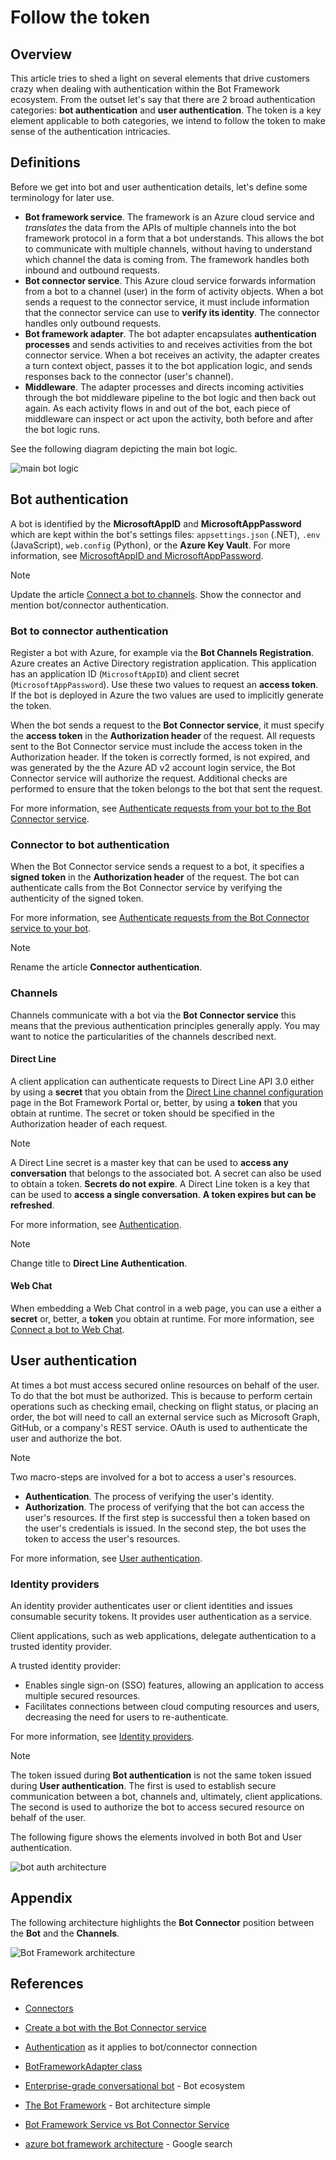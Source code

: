 # Follow the token

## Overview

This article tries to shed a light on several elements that drive customers crazy when dealing with authentication within the Bot Framework ecosystem.
From the outset let's say that there are 2 broad authentication categories:
**bot authentication** and **user authentication**.
The token is a key element applicable to both categories, we intend to follow the token to make sense of the authentication intricacies.

## Definitions

Before we get into bot and user authentication details, let's define some terminology for later use.

- **Bot framework service**. The framework is an Azure cloud service and *translates* the data from the APIs of multiple channels into the bot framework protocol in a form that a bot understands. This allows the bot to communicate with multiple channels, without having to understand which channel the data is coming from. The framework handles both inbound and outbound requests.
- **Bot connector service**. This Azure cloud service forwards information from a bot to a channel (user) in the form of activity objects. When a bot sends a request to the connector service, it must include information that the connector service can use to **verify its identity**. The connector handles only outbound requests.
- **Bot framework adapter**. The bot adapter encapsulates **authentication processes** and sends activities to and receives activities from the bot connector service. When a bot receives an activity, the adapter creates a turn context object, passes it to the bot application logic, and sends responses back to the connector (user's channel).
- **Middleware**. The adapter processes and directs incoming activities through the bot middleware pipeline to the bot logic and then back out again. As each activity flows in and out of the bot, each piece of middleware can inspect or act upon the activity, both before and after the bot logic runs.

See the following diagram depicting the main bot logic.

![main bot logic](../../Media/Authentication/main-bot-logic.png)


## Bot authentication

A bot is identified by the **MicrosoftAppID** and **MicrosoftAppPassword** which are kept within the bot's settings files: `appsettings.json` (.NET), `.env` (JavaScript), `web.config` (Python), or the **Azure Key Vault**. For more information, see [MicrosoftAppID and MicrosoftAppPassword](https://docs.microsoft.com/azure/bot-service/bot-service-manage-overview?view=azure-bot-service-4.0#microsoftappid-and-microsoftapppassword).

> [!NOTE]
> Update the article [Connect a bot to channels](https://docs.microsoft.com/azure/bot-service/bot-service-manage-channels?view=azure-bot-service-4.0). Show the connector and mention bot/connector authentication.

### Bot to connector authentication

Register a bot with Azure, for example via the **Bot Channels Registration**. Azure creates an Active Directory registration application. This application has an application ID (`MicrosoftAppID`) and client secret (`MicrosoftAppPassword`). Use these two values to request an **access token**. If the bot is deployed in Azure the two values are used to implicitly generate the token.

When the bot sends a request to the **Bot Connector service**, it must specify the **access token** in the **Authorization header** of the request.
All requests sent to the Bot Connector service must include the access token in the Authorization header. If the token is correctly formed, is not expired, and was generated by the the Azure AD v2 account login service, the Bot Connector service will authorize the request. Additional checks are performed to ensure that the token belongs to the bot that sent the request.

For more information, see [Authenticate requests from your bot to the Bot Connector service](https://docs.microsoft.com/en-us/azure/bot-service/rest-api/bot-framework-rest-connector-authentication?view=azure-bot-service-4.0#bot-to-connector).

### Connector to bot authentication

When the Bot Connector service sends a request to a bot, it specifies a **signed token** in the **Authorization header** of the request. The bot can authenticate calls from the Bot Connector service by verifying the authenticity of the signed token.

For more information, see [Authenticate requests from the Bot Connector service to your bot](https://docs.microsoft.com/en-us/azure/bot-service/rest-api/bot-framework-rest-connector-authentication?view=azure-bot-service-4.0#connector-to-bot).

> [!NOTE]
> Rename the article **Connector authentication**.

### Channels

Channels communicate with a bot via the **Bot Connector service** this means that the previous authentication principles generally apply. You may want to notice the particularities of the channels described next.

#### Direct Line

A client application can authenticate requests to Direct Line API 3.0 either by using a **secret** that you obtain from the [Direct Line channel configuration](https://docs.microsoft.com/en-us/azure/bot-service/bot-service-channel-connect-directline?view=azure-bot-service-4.0) page in the Bot Framework Portal or, better, by using a **token** that you obtain at runtime. The secret or token should be specified in the Authorization header of each request.

> [!NOTE]
> A Direct Line secret is a master key that can be used to **access any conversation** that belongs to the associated bot. A secret can also be used to obtain a token. **Secrets do not expire**.
> A Direct Line token is a key that can be used to **access a single conversation**. **A token expires but can be refreshed**.

For more information, see [Authentication](https://docs.microsoft.com/en-us/azure/bot-service/rest-api/bot-framework-rest-direct-line-3-0-authentication?view=azure-bot-service-4.0).

> [!NOTE]
> Change title to **Direct Line Authentication**.


#### Web Chat

When embedding a Web Chat control in a web page, you can use a either a **secret** or, better, a **token** you obtain at runtime.
For more information, see [Connect a bot to Web Chat](https://docs.microsoft.com/en-us/azure/bot-service/bot-service-channel-connect-webchat?view=azure-bot-service-4.0).


## User authentication

At times a bot must access secured online resources on behalf of the user. To do that the bot must be authorized. This is because to perform certain operations such as checking email, checking on flight status, or placing an order, the bot will need to call an external service such as Microsoft Graph, GitHub, or a company's REST service. OAuth is used to authenticate the user and authorize the bot.

> [!NOTE]
> Two macro-steps are involved for a bot to access a user's resources.
>
> - **Authentication**. The process of verifying the user's identity.
> - **Authorization**. The process of verifying that the bot can access the user's resources.
> If the first step is successful then a token based on the user's credentials is issued. In the second step, the bot uses the token to access the user's resources.

For more information, see [User authentication](https://docs.microsoft.com/en-us/azure/bot-service/bot-builder-concept-authentication?view=azure-bot-service-4.0).


### Identity providers

An identity provider authenticates user or client identities and issues consumable security tokens. It provides user authentication as a service.

Client applications, such as web applications, delegate authentication to a trusted identity provider.

A trusted identity provider:

- Enables single sign-on (SSO) features, allowing an application to access multiple secured resources.
- Facilitates connections between cloud computing resources and users, decreasing the need for users to re-authenticate.

For more information, see [Identity providers](https://docs.microsoft.com/en-us/azure/bot-service/bot-builder-concept-identity-providers?view=azure-bot-service-4.0&tabs=adv1%2Cga2).


> [!NOTE]
> The token issued during **Bot authentication** is not the same token issued during **User authentication**. The first is used to establish secure communication between a bot, channels and, ultimately, client applications. The second is used to authorize the bot to access secured resource on behalf of the user.

The following figure shows the elements involved in both Bot and User authentication.

![bot auth architecture](../../Media/Authentication/bot-auth-architecture.png)

## Appendix

The following architecture highlights the **Bot Connector** position between the **Bot** and the **Channels**.

![Bot Framework architecture](../../Media/Authentication/bot-framework-architecture-simple.PNG)


## References

- [Connectors](https://docs.microsoft.com/en-us/connectors/connectors)
- [Create a bot with the Bot Connector service](https://docs.microsoft.com/en-us/azure/bot-service/rest-api/bot-framework-rest-connector-quickstart?view=azure-bot-service-4.0)
- [Authentication](https://docs.microsoft.com/en-us/azure/bot-service/rest-api/bot-framework-rest-connector-authentication?view=azure-bot-service-4.0) as it applies to bot/connector connection
- [BotFrameworkAdapter class](https://docs.microsoft.com/en-us/javascript/api/botbuilder/botframeworkadapter?view=botbuilder-ts-latest)

- [Enterprise-grade conversational bot](https://docs.microsoft.com/azure/architecture/reference-architectures/ai/conversational-bot) - Bot ecosystem
- [The Bot Framework](https://www.ais.com/the-bot-framework/) - Bot architecture simple
- [Bot Framework Service vs Bot Connector Service](https://stackoverflow.com/questions/59984775/bot-framework-service-vs-bot-connector-service)
- [azure bot framework architecture](https://www.google.com/search?rlz=1C1CHBF_enUS858US858&sxsrf=ALeKk02L17FDl9D6GVx2BwVes4VPYdZ5Iw:1599328888923&source=univ&tbm=isch&q=azure+bot+framework+architecture&sa=X&ved=2ahUKEwj09bWyzNLrAhWpIjQIHamNAYgQsAR6BAgKEAE&biw=1920&bih=937#imgrc=N3d6QINPtzp4QM) - Google search